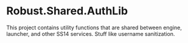 # Robust.Shared.AuthLib

This project contains utility functions that are shared between engine, launcher, and other SS14 services.
Stuff like username sanitization.